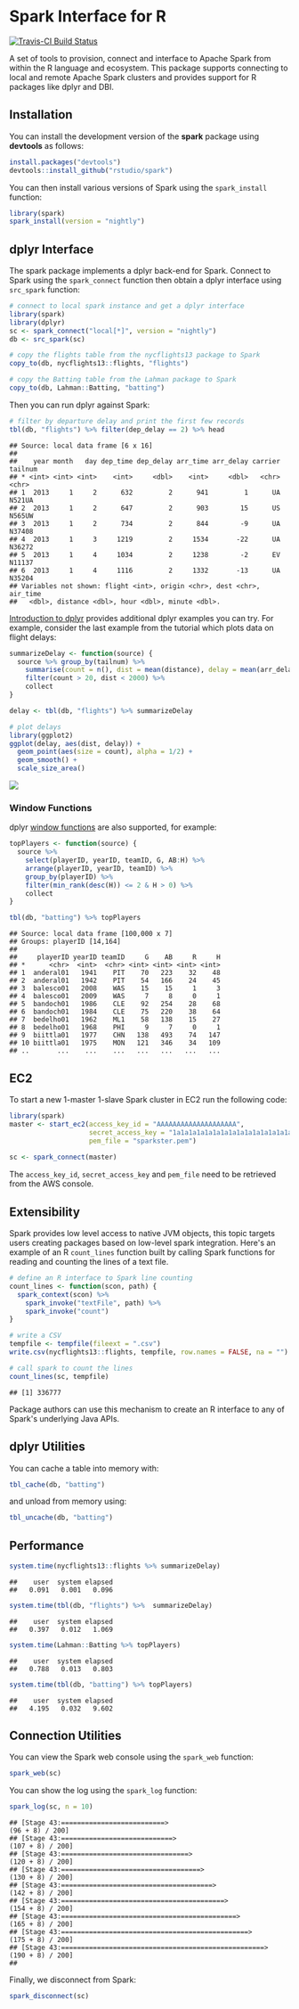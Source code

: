 Spark Interface for R
================

[![Travis-CI Build Status](https://travis-ci.com/rstudio/spark.svg?token=MxiS2SHZy3QzqFf34wQr&branch=master)](https://travis-ci.com/rstudio/spark)

A set of tools to provision, connect and interface to Apache Spark from within the R language and ecosystem. This package supports connecting to local and remote Apache Spark clusters and provides support for R packages like dplyr and DBI.

Installation
------------

You can install the development version of the **spark** package using **devtools** as follows:

``` r
install.packages("devtools")
devtools::install_github("rstudio/spark")
```

You can then install various versions of Spark using the `spark_install` function:

``` r
library(spark)
spark_install(version = "nightly")
```

dplyr Interface
---------------

The spark package implements a dplyr back-end for Spark. Connect to Spark using the `spark_connect` function then obtain a dplyr interface using `src_spark` function:

``` r
# connect to local spark instance and get a dplyr interface
library(spark)
library(dplyr)
sc <- spark_connect("local[*]", version = "nightly")
db <- src_spark(sc)

# copy the flights table from the nycflights13 package to Spark
copy_to(db, nycflights13::flights, "flights")

# copy the Batting table from the Lahman package to Spark
copy_to(db, Lahman::Batting, "batting")
```

Then you can run dplyr against Spark:

``` r
# filter by departure delay and print the first few records
tbl(db, "flights") %>% filter(dep_delay == 2) %>% head
```

    ## Source: local data frame [6 x 16]
    ## 
    ##    year month   day dep_time dep_delay arr_time arr_delay carrier tailnum
    ## * <int> <int> <int>    <int>     <dbl>    <int>     <dbl>   <chr>   <chr>
    ## 1  2013     1     2      632         2      941         1      UA  N521UA
    ## 2  2013     1     2      647         2      903        15      US  N565UW
    ## 3  2013     1     2      734         2      844        -9      UA  N37408
    ## 4  2013     1     3     1219         2     1534       -22      UA  N36272
    ## 5  2013     1     4     1034         2     1238        -2      EV  N11137
    ## 6  2013     1     4     1116         2     1332       -13      UA  N35204
    ## Variables not shown: flight <int>, origin <chr>, dest <chr>, air_time
    ##   <dbl>, distance <dbl>, hour <dbl>, minute <dbl>.

[Introduction to dplyr](https://cran.rstudio.com/web/packages/dplyr/vignettes/introduction.html) provides additional dplyr examples you can try. For example, consider the last example from the tutorial which plots data on flight delays:

``` r
summarizeDelay <- function(source) {
  source %>% group_by(tailnum) %>%
    summarise(count = n(), dist = mean(distance), delay = mean(arr_delay)) %>%
    filter(count > 20, dist < 2000) %>%
    collect
}

delay <- tbl(db, "flights") %>% summarizeDelay

# plot delays
library(ggplot2)
ggplot(delay, aes(dist, delay)) +
  geom_point(aes(size = count), alpha = 1/2) +
  geom_smooth() +
  scale_size_area()
```

![](README_files/figure-markdown_github/unnamed-chunk-4-1.png)

### Window Functions

dplyr [window functions](https://cran.r-project.org/web/packages/dplyr/vignettes/window-functions.html) are also supported, for example:

``` r
topPlayers <- function(source) {
  source %>%
    select(playerID, yearID, teamID, G, AB:H) %>%
    arrange(playerID, yearID, teamID) %>%
    group_by(playerID) %>%
    filter(min_rank(desc(H)) <= 2 & H > 0) %>%
    collect
}

tbl(db, "batting") %>% topPlayers
```

    ## Source: local data frame [100,000 x 7]
    ## Groups: playerID [14,164]
    ## 
    ##     playerID yearID teamID     G    AB     R     H
    ## *      <chr>  <int>  <chr> <int> <int> <int> <int>
    ## 1  anderal01   1941    PIT    70   223    32    48
    ## 2  anderal01   1942    PIT    54   166    24    45
    ## 3  balesco01   2008    WAS    15    15     1     3
    ## 4  balesco01   2009    WAS     7     8     0     1
    ## 5  bandoch01   1986    CLE    92   254    28    68
    ## 6  bandoch01   1984    CLE    75   220    38    64
    ## 7  bedelho01   1962    ML1    58   138    15    27
    ## 8  bedelho01   1968    PHI     9     7     0     1
    ## 9  biittla01   1977    CHN   138   493    74   147
    ## 10 biittla01   1975    MON   121   346    34   109
    ## ..       ...    ...    ...   ...   ...   ...   ...

EC2
---

To start a new 1-master 1-slave Spark cluster in EC2 run the following code:

``` r
library(spark)
master <- start_ec2(access_key_id = "AAAAAAAAAAAAAAAAAAAA",
                    secret_access_key = "1a1a1a1a1a1a1a1a1a1a1a1a1a1a1a1a1a1a1a1",
                    pem_file = "sparkster.pem")
          
sc <- spark_connect(master)
```

The `access_key_id`, `secret_access_key` and `pem_file` need to be retrieved from the AWS console.

Extensibility
-------------

Spark provides low level access to native JVM objects, this topic targets users creating packages based on low-level spark integration. Here's an example of an R `count_lines` function built by calling Spark functions for reading and counting the lines of a text file.

``` r
# define an R interface to Spark line counting
count_lines <- function(scon, path) {
  spark_context(scon) %>%
    spark_invoke("textFile", path) %>%
    spark_invoke("count")
}

# write a CSV 
tempfile <- tempfile(fileext = ".csv")
write.csv(nycflights13::flights, tempfile, row.names = FALSE, na = "")

# call spark to count the lines
count_lines(sc, tempfile)
```

    ## [1] 336777

Package authors can use this mechanism to create an R interface to any of Spark's underlying Java APIs.

dplyr Utilities
---------------

You can cache a table into memory with:

``` r
tbl_cache(db, "batting")
```

and unload from memory using:

``` r
tbl_uncache(db, "batting")
```

Performance
-----------

``` r
system.time(nycflights13::flights %>% summarizeDelay)
```

    ##    user  system elapsed 
    ##   0.091   0.001   0.096

``` r
system.time(tbl(db, "flights") %>%  summarizeDelay)
```

    ##    user  system elapsed 
    ##   0.397   0.012   1.069

``` r
system.time(Lahman::Batting %>% topPlayers)
```

    ##    user  system elapsed 
    ##   0.788   0.013   0.803

``` r
system.time(tbl(db, "batting") %>% topPlayers)
```

    ##    user  system elapsed 
    ##   4.195   0.032   9.602

Connection Utilities
--------------------

You can view the Spark web console using the `spark_web` function:

``` r
spark_web(sc)
```

You can show the log using the `spark_log` function:

``` r
spark_log(sc, n = 10)
```

    ## [Stage 43:==========================>                            (96 + 8) / 200]
    ## [Stage 43:============================>                         (107 + 8) / 200]
    ## [Stage 43:================================>                     (120 + 8) / 200]
    ## [Stage 43:===================================>                  (130 + 8) / 200]
    ## [Stage 43:======================================>               (142 + 8) / 200]
    ## [Stage 43:=========================================>            (154 + 8) / 200]
    ## [Stage 43:============================================>         (165 + 8) / 200]
    ## [Stage 43:===============================================>      (175 + 8) / 200]
    ## [Stage 43:===================================================>  (190 + 8) / 200]
    ## 

Finally, we disconnect from Spark:

``` r
spark_disconnect(sc)
```

